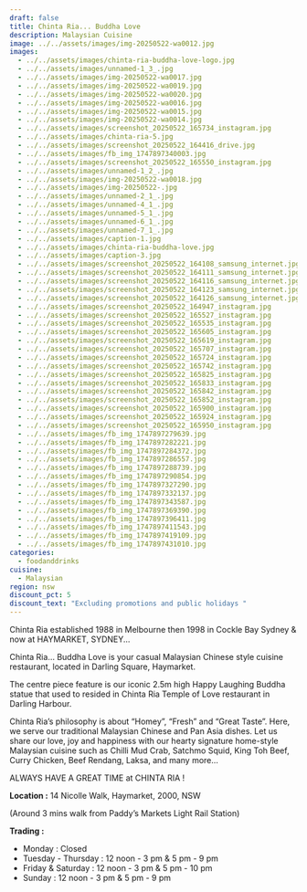 ```yaml
---
draft: false
title: Chinta Ria... Buddha Love
description: Malaysian Cuisine
image: ../../assets/images/img-20250522-wa0012.jpg
images:
  - ../../assets/images/chinta-ria-buddha-love-logo.jpg
  - ../../assets/images/unnamed-1_3_.jpg
  - ../../assets/images/img-20250522-wa0017.jpg
  - ../../assets/images/img-20250522-wa0019.jpg
  - ../../assets/images/img-20250522-wa0020.jpg
  - ../../assets/images/img-20250522-wa0016.jpg
  - ../../assets/images/img-20250522-wa0015.jpg
  - ../../assets/images/img-20250522-wa0014.jpg
  - ../../assets/images/screenshot_20250522_165734_instagram.jpg
  - ../../assets/images/chinta-ria-5.jpg
  - ../../assets/images/screenshot_20250522_164416_drive.jpg
  - ../../assets/images/fb_img_1747897340003.jpg
  - ../../assets/images/screenshot_20250522_165550_instagram.jpg
  - ../../assets/images/unnamed-1_2_.jpg
  - ../../assets/images/img-20250522-wa0018.jpg
  - ../../assets/images/img-20250522-.jpg
  - ../../assets/images/unnamed-2_1_.jpg
  - ../../assets/images/unnamed-4_1_.jpg
  - ../../assets/images/unnamed-5_1_.jpg
  - ../../assets/images/unnamed-6_1_.jpg
  - ../../assets/images/unnamed-7_1_.jpg
  - ../../assets/images/caption-1.jpg
  - ../../assets/images/chinta-ria-buddha-love.jpg
  - ../../assets/images/caption-3.jpg
  - ../../assets/images/screenshot_20250522_164108_samsung_internet.jpg
  - ../../assets/images/screenshot_20250522_164111_samsung_internet.jpg
  - ../../assets/images/screenshot_20250522_164116_samsung_internet.jpg
  - ../../assets/images/screenshot_20250522_164123_samsung_internet.jpg
  - ../../assets/images/screenshot_20250522_164126_samsung_internet.jpg
  - ../../assets/images/screenshot_20250522_164947_instagram.jpg
  - ../../assets/images/screenshot_20250522_165527_instagram.jpg
  - ../../assets/images/screenshot_20250522_165535_instagram.jpg
  - ../../assets/images/screenshot_20250522_165605_instagram.jpg
  - ../../assets/images/screenshot_20250522_165619_instagram.jpg
  - ../../assets/images/screenshot_20250522_165707_instagram.jpg
  - ../../assets/images/screenshot_20250522_165724_instagram.jpg
  - ../../assets/images/screenshot_20250522_165742_instagram.jpg
  - ../../assets/images/screenshot_20250522_165825_instagram.jpg
  - ../../assets/images/screenshot_20250522_165833_instagram.jpg
  - ../../assets/images/screenshot_20250522_165842_instagram.jpg
  - ../../assets/images/screenshot_20250522_165852_instagram.jpg
  - ../../assets/images/screenshot_20250522_165900_instagram.jpg
  - ../../assets/images/screenshot_20250522_165924_instagram.jpg
  - ../../assets/images/screenshot_20250522_165950_instagram.jpg
  - ../../assets/images/fb_img_1747897279639.jpg
  - ../../assets/images/fb_img_1747897282221.jpg
  - ../../assets/images/fb_img_1747897284372.jpg
  - ../../assets/images/fb_img_1747897286557.jpg
  - ../../assets/images/fb_img_1747897288739.jpg
  - ../../assets/images/fb_img_1747897290854.jpg
  - ../../assets/images/fb_img_1747897327290.jpg
  - ../../assets/images/fb_img_1747897332137.jpg
  - ../../assets/images/fb_img_1747897343587.jpg
  - ../../assets/images/fb_img_1747897369390.jpg
  - ../../assets/images/fb_img_1747897396411.jpg
  - ../../assets/images/fb_img_1747897411543.jpg
  - ../../assets/images/fb_img_1747897419109.jpg
  - ../../assets/images/fb_img_1747897431010.jpg
categories:
  - foodanddrinks
cuisine:
  - Malaysian
region: nsw
discount_pct: 5
discount_text: "Excluding promotions and public holidays "
---
```

Chinta Ria established 1988 in Melbourne then 1998 in Cockle Bay Sydney & now at HAYMARKET, SYDNEY...

Chinta Ria… Buddha Love is your casual Malaysian Chinese style cuisine restaurant, located in Darling Square, Haymarket. 

The centre piece feature is our iconic 2.5m high Happy Laughing Buddha statue that used to resided in Chinta Ria Temple of Love restaurant in Darling Harbour. 

Chinta Ria’s philosophy is about “Homey”, “Fresh” and “Great Taste”. Here, we serve our traditional Malaysian Chinese and Pan Asia dishes. Let us share our love, joy and happiness with our hearty signature home-style Malaysian cuisine such as Chilli Mud Crab, Satchmo Squid, King Toh Beef, Curry Chicken, Beef Rendang, Laksa, and many more... 

ALWAYS HAVE A GREAT TIME at CHINTA RIA !

**Location :** 14 Nicolle Walk, Haymarket, 2000, NSW

(Around 3 mins walk from Paddy’s Markets Light Rail Station)

**Trading :**

* Monday : Closed 
* Tuesday - Thursday : 12 noon - 3 pm & 5 pm - 9 pm
* Friday & Saturday : 12 noon - 3 pm & 5 pm - 10 pm
* Sunday : 12 noon - 3 pm & 5 pm - 9 pm
